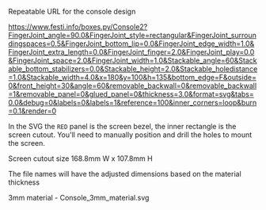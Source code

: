 Repeatable URL for the console design

https://www.festi.info/boxes.py/Console2?FingerJoint_angle=90.0&FingerJoint_style=rectangular&FingerJoint_surroundingspaces=0.5&FingerJoint_bottom_lip=0.0&FingerJoint_edge_width=1.0&FingerJoint_extra_length=0.0&FingerJoint_finger=2.0&FingerJoint_play=0.0&FingerJoint_space=2.0&FingerJoint_width=1.0&Stackable_angle=60&Stackable_bottom_stabilizers=0.0&Stackable_height=2.0&Stackable_holedistance=1.0&Stackable_width=4.0&x=180&y=100&h=135&bottom_edge=F&outside=0&front_height=30&angle=60&removable_backwall=0&removable_backwall=1&removable_panel=0&glued_panel=0&thickness=3.0&format=svg&tabs=0.0&debug=0&labels=0&labels=1&reference=100&inner_corners=loop&burn=0.1&render=0

In the SVG the `RED` panel is the screen bezel, the inner rectangle is the screen cutout. You'll need to manually position and drill the holes to mount the screen.

Screen cutout size
  168.8mm W x 107.8mm H

The file names will have the adjusted dimensions based on the material thickness

3mm material - Console_3mm_material.svg

